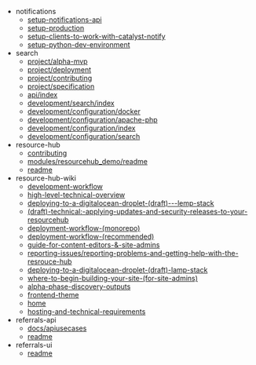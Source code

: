 - notifications
  - [setup-notifications-api](notifications/setup-notifications-api)
  - [setup-production](notifications/setup-production)
  - [setup-clients-to-work-with-catalyst-notify](notifications/setup-clients-to-work-with-catalyst-notify)
  - [setup-python-dev-environment](notifications/setup-python-dev-environment)
- search
  - [project/alpha-mvp](search/project/alpha-mvp)
  - [project/deployment](search/project/deployment)
  - [project/contributing](search/project/contributing)
  - [project/specification](search/project/specification)
  - [api/index](search/api/index)
  - [development/search/index](search/development/search/index)
  - [development/configuration/docker](search/development/configuration/docker)
  - [development/configuration/apache-php](search/development/configuration/apache-php)
  - [development/configuration/index](search/development/configuration/index)
  - [development/configuration/search](search/development/configuration/search)
- resource-hub
  - [contributing](resource-hub/contributing)
  - [modules/resourcehub_demo/readme](resource-hub/modules/resourcehub_demo/readme)
  - [readme](resource-hub/readme)
- resource-hub-wiki
  - [development-workflow](resource-hub-wiki/development-workflow)
  - [high-level-technical-overview](resource-hub-wiki/high-level-technical-overview)
  - [deploying-to-a-digitalocean-droplet-(draft)---lemp-stack](resource-hub-wiki/deploying-to-a-digitalocean-droplet-(draft)---lemp-stack)
  - [(draft)-technical:-applying-updates-and-security-releases-to-your-resourcehub](resource-hub-wiki/(draft)-technical:-applying-updates-and-security-releases-to-your-resourcehub)
  - [deployment-workflow-(monorepo)](resource-hub-wiki/deployment-workflow-(monorepo))
  - [deployment-workflow-(recommended)](resource-hub-wiki/deployment-workflow-(recommended))
  - [guide-for-content-editors-&-site-admins](resource-hub-wiki/guide-for-content-editors-&-site-admins)
  - [reporting-issues/reporting-problems-and-getting-help-with-the-resrouce-hub](resource-hub-wiki/reporting-issues/reporting-problems-and-getting-help-with-the-resrouce-hub)
  - [deploying-to-a-digitalocean-droplet-(draft)-lamp-stack](resource-hub-wiki/deploying-to-a-digitalocean-droplet-(draft)-lamp-stack)
  - [where-to-begin-building-your-site-(for-site-admins)](resource-hub-wiki/where-to-begin-building-your-site-(for-site-admins))
  - [alpha-phase-discovery-outputs](resource-hub-wiki/alpha-phase-discovery-outputs)
  - [frontend-theme](resource-hub-wiki/frontend-theme)
  - [home](resource-hub-wiki/home)
  - [hosting-and-technical-requirements](resource-hub-wiki/hosting-and-technical-requirements)
- referrals-api
  - [docs/apiusecases](referrals-api/docs/apiusecases)
  - [readme](referrals-api/readme)
- referrals-ui
  - [readme](referrals-ui/readme)
